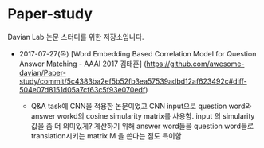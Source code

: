 # Paper-study

Davian Lab 논문 스터디를 위한 저장소입니다.


* 2017-07-27(목)
  [Word Embedding Based Correlation Model for Question Answer Matching - AAAI 2017 김태훈] (https://github.com/awesome-davian/Paper-study/commit/5c4383ba2ef5b52fb3ea57539adbd12af623492c#diff-504e07d8151d05a7cf63c5f93e070edf)
  
  - Q&A task에 CNN을 적용한 논문이었고 CNN input으로 question word와 answer workd의
    cosine simularity matrix를 사용함. input 의 simularity값을 좀 더 의미있게?
    계산하기 위해 answer word들을 question word들로 translation시키는 matrix M 을 쓴다는 점도 특이함
